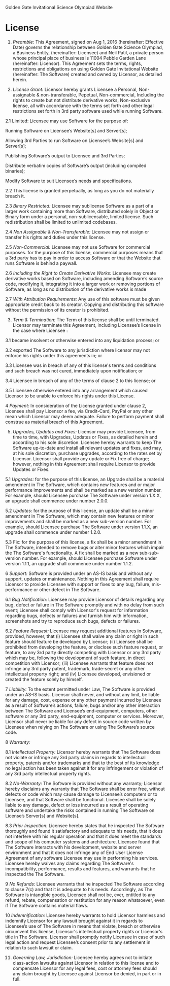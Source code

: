 Golden Gate Invitational Science Olympiad Website

# License

1. *Preamble:* This Agreement, signed on Aug 1, 2016 (hereinafter: Effective Date) governs the relationship between Golden Gate Science Olympiad, a Business Entity, (hereinafter: Licensee) and Neil Patil, a private person whose principal place of business is 11004 Pebble Garden Lane (hereinafter: Licensor). This Agreement sets the terms, rights, restrictions and obligations on using Golden Gate Invitational Website (hereinafter: The Software) created and owned by Licensor, as detailed herein.

2. *License Grant:* Licensor hereby grants Licensee a Personal, Non-assignable & non-transferable, Pepetual, Non-commercial, Including the rights to create but not distribute derivative works, Non-exclusive license, all with accordance with the terms set forth and other legal restrictions set forth in 3rd party software used while running Software.

2.1 Limited: Licensee may use Software for the purpose of:

Running Software on Licensee’s Website[s] and Server[s];

Allowing 3rd Parties to run Software on Licensee’s Website[s] and Server[s];

Publishing Software’s output to Licensee and 3rd Parties;

Distribute verbatim copies of Software’s output (including compiled binaries);

Modify Software to suit Licensee’s needs and specifications.

2.2 This license is granted perpetually, as long as you do not materially breach it.

2.3 *Binary Restricted:* Licensee may sublicense Software as a part of a larger work containing more than Software, distributed solely in Object or Binary form under a personal, non-sublicensable, limited license. Such redistribution shall be limited to unlimited codebases.

2.4 *Non Assignable & Non-Transferable:* Licensee may not assign or transfer his rights and duties under this license.

2.5 *Non-Commercial:* Licensee may not use Software for commercial purposes. for the purpose of this license, commercial purposes means that a 3rd party has to pay in order to access Software or that the Website that runs Software is behind a paywall.

2.6 *Including the Right to Create Derivative Works:* Licensee may create derivative works based on Software, including amending Software’s source code, modifying it, integrating it into a larger work or removing portions of Software, as long as no distribution of the derivative works is made

2.7 *With Attribution Requirements﻿:* Any use of this software must be given appropriate credit back to its creator. Copying and distributing this software without the permission of its creator is prohibited.

3. *Term & Termination:* The Term of this license shall be until terminated. Licensor may terminate this Agreement, including Licensee’s license in the case where Licensee :

3.1 became insolvent or otherwise entered into any liquidation process; or

3.2 exported The Software to any jurisdiction where licensor may not enforce his rights under this agreements in; or

3.3 Licensee was in breach of any of this license's terms and conditions and such breach was not cured, immediately upon notification; or

3.4 Licensee in breach of any of the terms of clause 2 to this license; or

3.5 Licensee otherwise entered into any arrangement which caused Licensor to be unable to enforce his rights under this License.

4 *Payment:* In consideration of the License granted under clause 2, Licensee shall pay Licensor a fee, via Credit-Card, PayPal or any other mean which Licensor may deem adequate. Failure to perform payment shall construe as material breach of this Agreement.

5. *Upgrades, Updates and Fixes:* Licensor may provide Licensee, from time to time, with Upgrades, Updates or Fixes, as detailed herein and according to his sole discretion. Licensee hereby warrants to keep The Software up-to-date and install all relevant updates and fixes, and may, at his sole discretion, purchase upgrades, according to the rates set by Licensor. Licensor shall provide any update or Fix free of charge; however, nothing in this Agreement shall require Licensor to provide Updates or Fixes.

5.1 *Upgrades:* for the purpose of this license, an Upgrade shall be a material amendment in The Software, which contains new features and or major performance improvements and shall be marked as a new version number. For example, should Licensee purchase The Software under version 1.X.X, an upgrade shall commence under number 2.0.0.

5.2 *Updates:* for the purpose of this license, an update shall be a minor amendment in The Software, which may contain new features or minor improvements and shall be marked as a new sub-version number. For example, should Licensee purchase The Software under version 1.1.X, an upgrade shall commence under number 1.2.0.

5.3 Fix: for the purpose of this license, a fix shall be a minor amendment in The Software, intended to remove bugs or alter minor features which impair the The Software's functionality. A fix shall be marked as a new sub-sub-version number. For example, should Licensee purchase Software under version 1.1.1, an upgrade shall commence under number 1.1.2.

6 *Support:* Software is provided under an AS-IS basis and without any support, updates or maintenance. Nothing in this Agreement shall require Licensor to provide Licensee with support or fixes to any bug, failure, mis-performance or other defect in The Software.

6.1 *Bug Notification:* Licensee may provide Licensor of details regarding any bug, defect or failure in The Software promptly and with no delay from such event; Licensee shall comply with Licensor's request for information regarding bugs, defects or failures and furnish him with information, screenshots and try to reproduce such bugs, defects or failures.

6.2 *Feature Request:* Licensee may request additional features in Software, provided, however, that (i) Licensee shall waive any claim or right in such feature should feature be developed by Licensor; (ii) Licensee shall be prohibited from developing the feature, or disclose such feature request, or feature, to any 3rd party directly competing with Licensor or any 3rd party which may be, following the development of such feature, in direct competition with Licensor; (iii) Licensee warrants that feature does not infringe any 3rd party patent, trademark, trade-secret or any other intellectual property right; and (iv) Licensee developed, envisioned or created the feature solely by himself.

7 *Liability:*  To the extent permitted under Law, The Software is provided under an AS-IS basis. Licensor shall never, and without any limit, be liable for any damage, cost, expense or any other payment incurred by Licensee as a result of Software’s actions, failure, bugs and/or any other interaction between The Software  and Licensee’s end-equipment, computers, other software or any 3rd party, end-equipment, computer or services.  Moreover, Licensor shall never be liable for any defect in source code written by Licensee when relying on The Software or using The Software’s source code.

8 *Warranty:*

8.1 *Intellectual Property:* Licensor hereby warrants that The Software does not violate or infringe any 3rd party claims in regards to intellectual property, patents and/or trademarks and that to the best of its knowledge no legal action has been taken against it for any infringement or violation of any 3rd party intellectual property rights.

8.2 *No-Warranty:* The Software is provided without any warranty; Licensor hereby disclaims any warranty that The Software shall be error free, without defects or code which may cause damage to Licensee’s computers or to Licensee, and that Software shall be functional. Licensee shall be solely liable to any damage, defect or loss incurred as a result of operating software and undertake the risks contained in running The Software on License’s Server[s] and Website[s].

8.3 *Prior Inspection:* Licensee hereby states that he inspected The Software thoroughly and found it satisfactory and adequate to his needs, that it does not interfere with his regular operation and that it does meet the standards and scope of his computer systems and architecture. Licensee found that The Software interacts with his development, website and server environment and that it does not infringe any of End User License Agreement of any software Licensee may use in performing his services. Licensee hereby waives any claims regarding The Software's incompatibility, performance, results and features, and warrants that he inspected the The Software.

9 *No Refunds:* Licensee warrants that he inspected The Software according to clause 7(c) and that it is adequate to his needs. Accordingly, as The Software is intangible goods, Licensee shall not be, ever, entitled to any refund, rebate, compensation or restitution for any reason whatsoever, even if The Software contains material flaws.

10 *Indemnification:* Licensee hereby warrants to hold Licensor harmless and indemnify Licensor for any lawsuit brought against it in regards to Licensee’s use of The Software in means that violate, breach or otherwise circumvent this license, Licensor's intellectual property rights or Licensor's title in The Software. Licensor shall promptly notify Licensee in case of such legal action and request Licensee’s consent prior to any settlement in relation to such lawsuit or claim.

11. *Governing Law, Jurisdiction:* Licensee hereby agrees not to initiate class-action lawsuits against Licensor in relation to this license and to compensate Licensor for any legal fees, cost or attorney fees should any claim brought by Licensee against Licensor be denied, in part or in full.